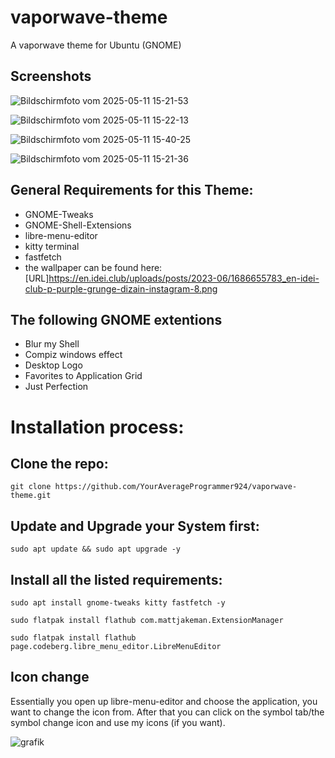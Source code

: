 # vaporwave-theme
A vaporwave theme for Ubuntu (GNOME)

## Screenshots
![Bildschirmfoto vom 2025-05-11 15-21-53](https://github.com/user-attachments/assets/bb870047-596b-4111-bdb9-28002882ac50)


![Bildschirmfoto vom 2025-05-11 15-22-13](https://github.com/user-attachments/assets/7bb3fc7e-6239-40e8-87f7-44e9da299590)


![Bildschirmfoto vom 2025-05-11 15-40-25](https://github.com/user-attachments/assets/98143a48-8333-40a0-bd6b-3fac39e09b43)



![Bildschirmfoto vom 2025-05-11 15-21-36](https://github.com/user-attachments/assets/257f6d86-9a53-4e06-8efc-f9d5e2d1605a)


## General Requirements for this Theme:


- GNOME-Tweaks
- GNOME-Shell-Extensions
- libre-menu-editor 
- kitty terminal
- fastfetch
- the wallpaper can be found here: [URL]https://en.idei.club/uploads/posts/2023-06/1686655783_en-idei-club-p-purple-grunge-dizain-instagram-8.png
## The following GNOME extentions

- Blur my Shell
- Compiz windows effect
- Desktop Logo
- Favorites to Application Grid
- Just Perfection

# Installation process:


## Clone the repo:


`git clone https://github.com/YourAverageProgrammer924/vaporwave-theme.git`
## Update and Upgrade your System first:


`sudo apt update && sudo apt upgrade -y`


## Install all the listed requirements:


`sudo apt install gnome-tweaks kitty fastfetch -y`


`sudo flatpak install flathub com.mattjakeman.ExtensionManager`


`sudo flatpak install flathub page.codeberg.libre_menu_editor.LibreMenuEditor`

## Icon change


Essentially you open up libre-menu-editor and choose the application, you want to change the icon from.
After that you can click on the symbol tab/the symbol change icon and use my icons (if you want).


![grafik](https://github.com/user-attachments/assets/ca52820a-4291-4af9-9a62-359174b9dd69)




